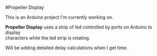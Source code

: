 #Propeller Display

This is an Arduino project I'm currently working on.

**Propeller Display** uses a strip of led controlled by ports on Arduino to display\
characters while the led strip is rotating.

Will be adding detailed delay calculations when I get time.